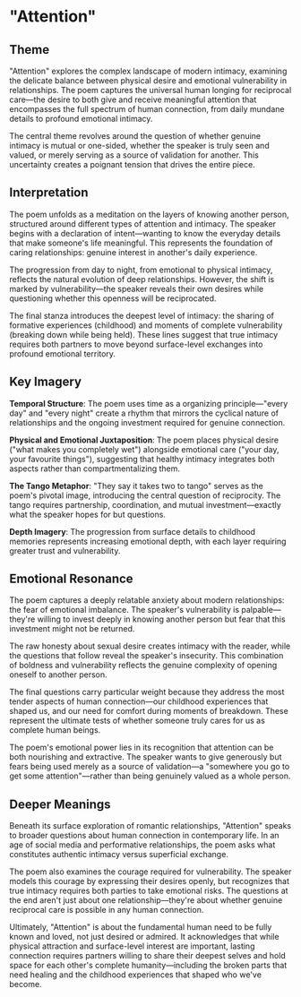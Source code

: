 # "Attention"

## Theme

"Attention" explores the complex landscape of modern intimacy, examining the delicate balance between physical desire and emotional vulnerability in relationships. The poem captures the universal human longing for reciprocal care—the desire to both give and receive meaningful attention that encompasses the full spectrum of human connection, from daily mundane details to profound emotional intimacy.

The central theme revolves around the question of whether genuine intimacy is mutual or one-sided, whether the speaker is truly seen and valued, or merely serving as a source of validation for another. This uncertainty creates a poignant tension that drives the entire piece.

## Interpretation

The poem unfolds as a meditation on the layers of knowing another person, structured around different types of attention and intimacy. The speaker begins with a declaration of intent—wanting to know the everyday details that make someone's life meaningful. This represents the foundation of caring relationships: genuine interest in another's daily experience.

The progression from day to night, from emotional to physical intimacy, reflects the natural evolution of deep relationships. However, the shift is marked by vulnerability—the speaker reveals their own desires while questioning whether this openness will be reciprocated.

The final stanza introduces the deepest level of intimacy: the sharing of formative experiences (childhood) and moments of complete vulnerability (breaking down while being held). These lines suggest that true intimacy requires both partners to move beyond surface-level exchanges into profound emotional territory.

## Key Imagery

**Temporal Structure**: The poem uses time as a organizing principle—"every day" and "every night" create a rhythm that mirrors the cyclical nature of relationships and the ongoing investment required for genuine connection.

**Physical and Emotional Juxtaposition**: The poem places physical desire ("what makes you completely wet") alongside emotional care ("your day, your favourite things"), suggesting that healthy intimacy integrates both aspects rather than compartmentalizing them.

**The Tango Metaphor**: "They say it takes two to tango" serves as the poem's pivotal image, introducing the central question of reciprocity. The tango requires partnership, coordination, and mutual investment—exactly what the speaker hopes for but questions.

**Depth Imagery**: The progression from surface details to childhood memories represents increasing emotional depth, with each layer requiring greater trust and vulnerability.

## Emotional Resonance

The poem captures a deeply relatable anxiety about modern relationships: the fear of emotional imbalance. The speaker's vulnerability is palpable—they're willing to invest deeply in knowing another person but fear that this investment might not be returned.

The raw honesty about sexual desire creates intimacy with the reader, while the questions that follow reveal the speaker's insecurity. This combination of boldness and vulnerability reflects the genuine complexity of opening oneself to another person.

The final questions carry particular weight because they address the most tender aspects of human connection—our childhood experiences that shaped us, and our need for comfort during moments of breakdown. These represent the ultimate tests of whether someone truly cares for us as complete human beings.

The poem's emotional power lies in its recognition that attention can be both nourishing and extractive. The speaker wants to give generously but fears being used merely as a source of validation—a "somewhere you go to get some attention"—rather than being genuinely valued as a whole person.

## Deeper Meanings

Beneath its surface exploration of romantic relationships, "Attention" speaks to broader questions about human connection in contemporary life. In an age of social media and performative relationships, the poem asks what constitutes authentic intimacy versus superficial exchange.

The poem also examines the courage required for vulnerability. The speaker models this courage by expressing their desires openly, but recognizes that true intimacy requires both parties to take emotional risks. The questions at the end aren't just about one relationship—they're about whether genuine reciprocal care is possible in any human connection.

Ultimately, "Attention" is about the fundamental human need to be fully known and loved, not just desired or admired. It acknowledges that while physical attraction and surface-level interest are important, lasting connection requires partners willing to share their deepest selves and hold space for each other's complete humanity—including the broken parts that need healing and the childhood experiences that shaped who we've become.